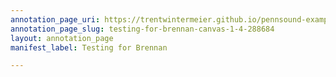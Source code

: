 ```yaml
---
annotation_page_uri: https://trentwintermeier.github.io/pennsound-example/annotations/testing-for-brennan-canvas-1-4-288684.json
annotation_page_slug: testing-for-brennan-canvas-1-4-288684
layout: annotation_page
manifest_label: Testing for Brennan

---
```

